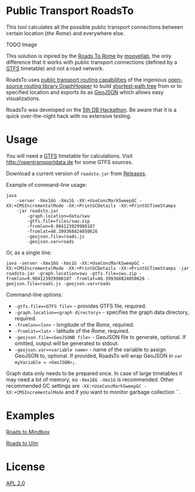 # Public Transport RoadsTo

This tool calculates all the possible public transport connections between certain location (*the Rome*) and everywhere else.

TODO Image


This solution is inpired by the [Roads To Rome](http://roadstorome.moovellab.com) by [moovellab](https://lab.moovel.com),
the only difference that it works with public transport connections (defined by a [GTFS](https://developers.google.com/transit/gtfs/reference/) timetable) and not a road network.


RoadsTo uses [public transport routing capabilities](https://github.com/graphhopper/graphhopper/tree/pt) of the ingenious [open-source routing library GraphHopper](https://graphhopper.com)
to build [shortest-path tree](https://en.wikipedia.org/wiki/Shortest-path_tree) from or to specified location and exports its as [GeoJSON](http://geojson.org) which allows easy visualizations.

RoadsTo was developed on the [5th DB Hackathon](https://www.mindboxberlin.com/index.php/db-hackathon-nr-5.html). Be aware that it is a quick over-the-night hack with no extensive testing.

# Usage

You will need a [GTFS](https://developers.google.com/transit/gtfs/reference/) timetable for calculations. Visit http://opentransportdata.de for some GTFS sources.

Download a current version of `roadsto.jar` from [Releases](https://github.com/highsource/roads-to/releases).

Example of command-line usage:


```
java
    -server -Xmx16G -Xms1G -XX:+UseConcMarkSweepGC -XX:+CMSIncrementalMode -XX:+PrintGCDetails -XX:+PrintGCTimeStamps
    -jar roadsto.jar
        -graph.location=data/swu
        -gtfs.file=files/swu.zip
        -fromlon=9.984123929980187
        -fromlat=48.399368824050626
        -geojson.file=roads.js
        -geojson.var=roads
```

Or, as a single line:

```
java -server -Xmx16G -Xms1G -XX:+UseConcMarkSweepGC -XX:+CMSIncrementalMode -XX:+PrintGCDetails -XX:+PrintGCTimeStamps -jar roadsto.jar -graph.location=swu -gtfs.file=swu.zip -fromlon=9.984123929980187 -fromlat=48.399368824050626 -geojson.file=roads.js -geojson.var=roads

```

Command-line options:

* `-gtfs.file=<GTFS file>` - provides GTFS file, required.
* `-graph.location=<graph directory>` - specifies the graph data directory, required.
* `-fromlon=<lon>` - longitude of the *Rome*, required.
* `-fromlat=<lat>` - latitude of the *Rome*, required.
* `-geojson.file=<GeoJSONB file>` - GeoJSON file to generate, optional. If omitted, output will be generated to stdout.
* `-geojson.var=<variable name>` - name of the variable to assign GeoJSON to, optional. If provided, RoadsTo will wrap GeoJSON in `var myVariable = <GeoJSON>;`.


Graph data only needs to be prepared once. In case of large timetables it may need a lot of memory, so `-Xmx16G -Xms1G` is recommended.
Other recommended GC settings are `-XX:+UseConcMarkSweepGC -XX:+CMSIncrementalMode` and if you want to monitor garbage collection ``.


# Examples

[Roads to Mindbox](https://highsource.github.io/roads-to/Mindbox/)

[Roads to Ulm](https://highsource.github.io/roads-to/Ulm/)

# License

[APL 2.0](LICENSE)